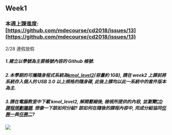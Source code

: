 ## Week1

### 本週上課進度:[https://github.com/mdecourse/cd2018/issues/13](https://github.com/mdecourse/cd2018/issues/13)

2/28 連假放假

##### 1.建立以學號為主要帳號內容的 Github 帳號.

##### 2.本學期的可攜隨身程式系統為[kmol\_level2](https://drive.google.com/file/d/1qSVNH1052bcPyepgGfxN8dciufOM0gUu/view?usp=sharing)\(容量約 1GB\), 請在 week2 上課前將系統存入個人的 USB 3.0 以上規格的隨身碟, 此後上課均以此一系統中的套件版本為主.

##### 3.請在電腦教室中下載 kmol\_level2, 解開壓縮後, 檢視所提供的內容, 並瀏覽[CD 課程規劃議題](https://github.com/mdecourse/cd2018/issues?q=is%3Aissue+is%3Aclosed). 想像一下該如何分組? 該如何在隨後的課程內容中, 完成分組協同[任務一](https://github.com/mdecourse/cd2018/issues/1#issuecomment-360074262)與[任務二](https://github.com/mdecourse/cd2018/issues/1#issuecomment-360189388)?

##### 

![](/assets/Week1png)

